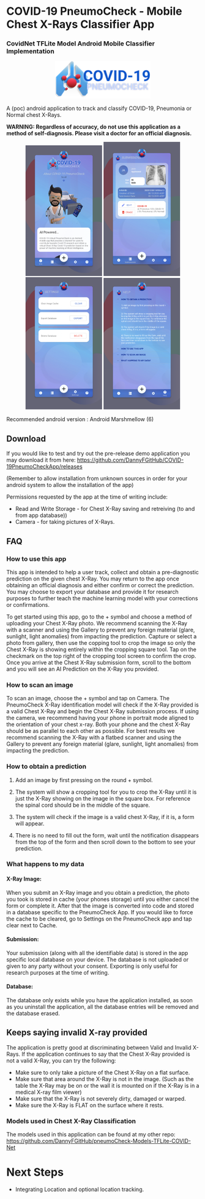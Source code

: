 # COVID-19 PneumoCheck - Mobile Chest X-Rays Classifier App
### CovidNet TFLite Model Android Mobile Classifier Implementation

<p align="center">
  <img width="250" src="screenshots/iconlogo.png">
</p>

A (poc) android application to track and classify COVID-19, Pneumonia or Normal chest X-Rays.

__WARNING: Regardless of accuracy, do not use this application as a method of self-diagnosis. Please visit a doctor for an official diagnosis.__

<p align="center">
  <img width="200" src="screenshots/screenshot01.png">
  <img width="200" src="screenshots/screenshot02.png">
  <img width="200" src="screenshots/screenshot03.png">
  <img width="200" src="screenshots/screenshot04.png">
</p>

Recommended android version : Android Marshmellow (6)

## Download

If you would like to test and try out the pre-release demo application you may download it from here:
https://github.com/DannyFGitHub/COVID-19PneumoCheckApp/releases

(Remember to allow installation from unknown sources in order for your android system to allow the installation of the app)

Permissions requested by the app at the time of writing include:
- Read and Write Storage - for Chest X-Ray saving and retreiving (to and from app database))
- Camera - for taking pictures of X-Rays.

## FAQ

### How to use this app

This app is intended to help a user track, collect and obtain a pre-diagnostic prediction on the given chest X-Ray.
You may return to the app once obtaining an official diagnosis and either confirm or correct the prediction.
You may choose to export your database and provide it for research purposes to further teach the machine learning model with your corrections or confirmations.


To get started using this app, go to the + symbol and choose a method of uploading your Chest X-Ray photo.
We recommend scanning the X-Ray with a scanner and using the Gallery to prevent any foreign material (glare, sunlight, light anomalies) from impacting the prediction.
Capture or select a photo from gallery, then use the copping tool to crop the image so only the Chest X-Ray is showing entirely within the cropping square tool.
Tap on the checkmark on the top right of the cropping tool screen to confirm the crop.
Once you arrive at the Chest X-Ray submission form, scroll to the bottom and you will see an AI Prediction on the X-Ray you provided.

### How to scan an image

To scan an image, choose the + symbol and tap on Camera.
The PneumoCheck X-Ray identification model will check if the X-Ray provided is a valid Chest X-Ray and begin the Chest X-Ray submission process.
If using the camera, we recommend having your phone in portrait mode aligned to the orientation of your chest x-ray. Both your phone and the chest X-Ray should be as parallel to each other as possible.
For best results we recommend scanning the X-Ray with a flatbed scanner and using the Gallery to prevent any foreign material (glare, sunlight, light anomalies) from impacting the prediction.

### How to obtain a prediction

1. Add an image by first pressing on the round + symbol.

2. The system will show a cropping tool for you to crop the X-Ray until it is just the X-Ray showing on the image in the square box. For reference the spinal cord should be in the middle of the square.

3. The system will check if the image is a valid chest X-Ray, if it is, a form will appear.

4. There is no need to fill out the form, wait until the notification disappears from the top of the form and then scroll down to the bottom to see your prediction.


### What happens to my data
#### X-Ray Image:

When you submit an X-Ray image and you obtain a prediction, the photo you took is stored in cache (your phones storage) until you either cancel the form or complete it. After that the image is converted into code and stored in a database specific to the PneumoCheck App.
If you would like to force the cache to be cleared, go to Settings on the PneumoCheck app and tap clear next to Cache.

#### Submission:

Your submission (along with all the identifiable data) is stored in the app specific local database on your device. The database is not uploaded or given to any party without your consent. Exporting is only useful for research purposes at the time of writing.

#### Database:

The database only exists while you have the application installed, as soon as you uninstall the application, all the database entries will be removed and the database erased.


## Keeps saying invalid X-ray provided

The application is pretty good at discriminating between Valid and Invalid X-Rays.
If the application continues to say that the Chest X-Ray provided is not a valid X-Ray, you can try the following:

- Make sure to only take a picture of the Chest X-Ray on a flat surface.
- Make sure that area around the X-Ray is not in the image. (Such as the table the X-Ray may be on or the wall it is mounted on if the X-Ray is in a medical X-ray film viewer)
- Make sure that the X-Ray is not severely dirty, damaged or warped.
- Make sure the X-Ray is FLAT on the surface where it rests.


### Models used in Chest X-Ray Classification
The models used in this application can be found at my other repo:
https://github.com/DannyFGitHub/pneumoCheck-Models-TFLite-COVID-Net


# Next Steps
- Integrating Location and optional location tracking.
